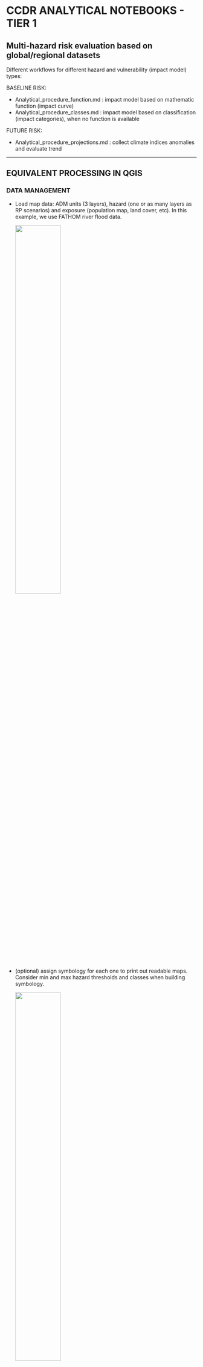 # CCDR ANALYTICAL NOTEBOOKS - TIER 1

## Multi-hazard risk evaluation based on global/regional datasets

Different workflows for different hazard and vulnerability (impact model) types:

BASELINE RISK:
- Analytical_procedure_function.md : impact model based on mathematic function (impact curve)
- Analytical_procedure_classes.md : impact model based on classification (impact categories), when no function is available

FUTURE RISK:
- Analytical_procedure_projections.md : collect climate indices anomalies and evaluate trend

--------------------------------------

## EQUIVALENT PROCESSING IN QGIS

### DATA MANAGEMENT

- Load map data: ADM units (3 layers), hazard (one or as many layers as RP scenarios) and exposure (population map, land cover, etc). In this example, we use FATHOM river flood data.

  <img width=50% src="https://user-images.githubusercontent.com/44863827/151356823-3687e507-1408-411b-ae8a-2b6c5a1259b3.png">

- (optional) assign symbology for each one to print out readable maps. Consider min and max hazard thresholds and classes when building symbology.

  <img width=50% src="https://user-images.githubusercontent.com/44863827/151356576-7f56d2a6-4314-4bcb-9727-377bd032ac54.png">

- Apply min and max thresholds for hazard, if required. In the example, we consider values < 0.5 m as non-impacting due to defence standards, and values > 6 m as likely part of a river body.

    <img width=50% src="https://user-images.githubusercontent.com/44863827/151363110-aef5a83b-d43b-44be-8d81-964133e210e4.png">


<table><tr><td>Original data:</td><td>Threshold applied:</td></tr>
<tr><td><img width=70% src="https://user-images.githubusercontent.com/44863827/151364463-26343f61-a4ab-4a4e-9c53-7a14693da3a4.png"></td>
<td><img width=70% src="https://user-images.githubusercontent.com/44863827/151364627-e57fca34-83af-4738-a3a4-0238a67919e1.png"></td></tr></table>

Note: this computation may take between 1-2 min.

### USING A IMPACT CURVE / FUNCTION

- Raster calculator: tranlate the hazard map (one layer or multiple RP) into impact factor map. In this example, the average flood damage curve for Asia is used, where x is the hazard metric (water depth): y= 0.00723*x^3 - 0.1*x^2 + 0.506*x + 0.023

  <img width=50% src="https://user-images.githubusercontent.com/44863827/151366185-020c0fb4-e506-48f7-ae2b-97f81e5d44d5.png">

Note: this computation may take between 1-2 min. The resulting layers has values ranging 0-1.

  <img width=50% src="https://user-images.githubusercontent.com/44863827/151367325-4d5eacef-f612-486c-803f-05d7d20c0244.png">


- Raster calculator: multiply the impact factor map with the exposure map





### USING IMPACT CATEGORIES CLASSIFICATION

